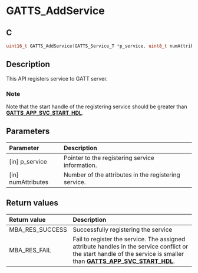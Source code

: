 # GATTS_AddService

## C

```c
uint16_t GATTS_AddService(GATTS_Service_T *p_service, uint8_t numAttributes);
```

## Description

This API registers service to GATT server.

### Note

Note that the start handle of the registering service should be greater than **[GATTS_APP_SVC_START_HDL](GUID-EEB11BD0-70C3-4883-B180-40EE234FAF7B.md)**.

## Parameters

|Parameter|Description|
|:---|:---|
|\[in\] p_service|Pointer to the registering service information.|
|\[in\] numAttributes|Number of the attributes in the registering service.|

## Return values

|Return value|Description|
|:---|:---|
MBA_RES_SUCCESS|Successfully registering the service|
MBA_RES_FAIL|Fail to register the service. The assigned attribute handles in the service conflict or  the start handle of the service is smaller than **[GATTS_APP_SVC_START_HDL](GUID-EEB11BD0-70C3-4883-B180-40EE234FAF7B.md)**.|
